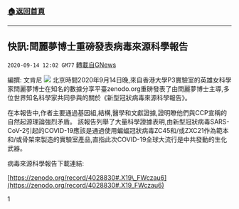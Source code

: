 ###  [:house:返回首頁](https://github.com/ourhimalayas/txt)
---

## 快訊:閆麗夢博士重磅發表病毒來源科學報告
`2020-09-14 12:02 GM77` [轉載自GNews](https://gnews.org/zh-hant/355574/)

編撰: 文肯尼
![](https://s3.amazonaws.com/gnews-media-offload/wp-content/uploads/2020/09/14115007/%E6%88%AA%E5%B1%8F2020-09-14-%E4%B8%8B%E5%8D%8811.49.27-1.png)
北京時間2020年9月14日晚,來自香港大學P3實驗室的英雄女科學家閆麗夢博士在知名的數據分享平臺zenodo.org重磅發表了由閆麗夢博士主導,多位世界知名科學家共同參與的關於《新型冠狀病毒來源科學報告》。

在本報告中,作者主要通過基因組,結構,醫學和文獻證據,證明瞭他們與CCP宣稱的自然起源理論強烈矛盾。 該報告列舉了大量科學證據表明,由新型冠狀病毒SARS-CoV-2引起的COVID-19應該是通過使用蝙蝠冠狀病毒ZC45和/或ZXC21作為範本和/或骨架來製造的實驗室產品,直指此次COVID-19全球大流行是中共發動的生化武器。

病毒來源科學報告下載連結:

[https://zenodo.org/record/4028830#.X19\_FWczau6](https://zenodo.org/record/4028830#.X19_FWczau6)

1
